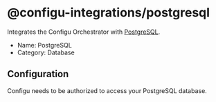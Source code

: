 # @configu-integrations/postgresql

Integrates the Configu Orchestrator with [PostgreSQL](https://www.postgresql.org).

- Name: PostgreSQL
- Category: Database

## Configuration

Configu needs to be authorized to access your PostgreSQL database.
